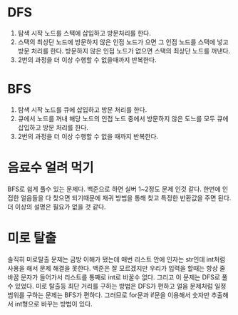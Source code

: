 # DFS
1. 탐색 시작 노드를 스택에 삽입하고 방문처리를 한다.
2. 스택의 최상단 노드에 방문하지 않은 인접 노드가 으면 그 인접 노드를 스택에 넣고 방문 처리를 한다. 방문하지 않은 인접 노드가 없으면 스택의 최상단 노드를 꺼낸다.
3. 2번의 과정을 더 이상 수행할 수 없을때까지 반복한다.

# BFS
1. 탐색 시작 노드를 큐에 삽입하고 방문 처리를 한다.
2. 큐에서 노드를 꺼내 해당 노드의 인접 노드 중에서 방문하지 않은 도느를 모두 큐에 삽입하고 방문 처리를 한다.
3. 2번의 과정을 더 이상 수행할 수 없을 때까지 반복한다.

# 음료수 얼려 먹기
BFS로 쉽게 풀수 있는 문제다. 백준으로 하면 실버 1~2정도 문제 인것 같다.
한번에 인접한 얼음들을 다 찾으면 되기때문에 재귀 방법을 통해 찾고 특정한 반환값을 주면 된다. 더 이상의 설명은 필요가 없을 것 같다.

# 미로 탈출
솔직히 미로탈출 문제는 금방 이해가 됐는데 매번 리스트 안에 인자는 str인데 int처럼 사용을 해서 문제 해결을 못한다. 
백준은 잘 모르겠지만 우리가 입력을 할때는 항상 줄 바꿈 문자가 들어가서 리스트를 통째로 int로 바꿀수 없다. 
그리고 이 문제는 DFS로 풀수 있었다. 미로 탈출등 최단 거리를 구하는 방법은 DFS가 편하고 얼음 문제처럼 일정 범위를 구하는 문제는 BFS가 편하다. 
그러므로 for문과 if문을 이용해서 숫자만 추출해서 int형으로 바꾸는 방법이 있다.
